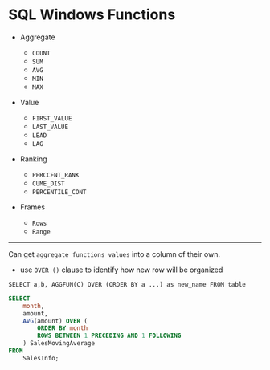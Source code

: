 # SQL Windows Functions

- Aggregate 
    - `COUNT    `
    - `SUM`
    - `AVG`
    - `MIN`
    - `MAX`
- Value
    - `FIRST_VALUE`
    - `LAST_VALUE`
    - `LEAD`
    - `LAG`
- Ranking
    - `PERCCENT_RANK`
    - `CUME_DIST`
    - `PERCENTILE_CONT`

- Frames
    - `Rows`
    - `Range`
---

Can get `aggregate functions values` into a column of their own.
- use `OVER ()` clause to identify how new row will be organized


`SELECT a,b, AGGFUN(C)
OVER (ORDER BY a ...) as new_name
FROM table ` 

```SQL
SELECT 
    month,
    amount,
    AVG(amount) OVER (
        ORDER BY month
        ROWS BETWEEN 1 PRECEDING AND 1 FOLLOWING
    ) SalesMovingAverage
FROM
    SalesInfo;
```